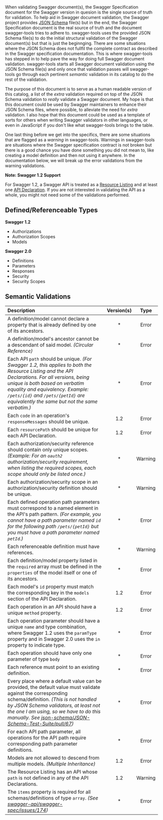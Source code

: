 When validating Swagger document(s), the Swagger Specification document for the Swagger version in quesion is the
single source of truth for validation.  To help aid in Swagger document validation, the Swagger project provides
[JSON Schema][json-schema] file(s) but in the end, the Swagger Specification document is the real source of truth and
the document swagger-tools tries to adhere to.  swagger-tools uses the provided JSON Schema file(s) to do the initial
structural validation of the Swagger document(s) but that is just the beginnging.  There are some situations where the
JSON Schema does not fullfil the complete contract as described in the Swagger specification documentation.  This is
where swagger-tools has stepped in to help pave the way for doing full Swagger document validation.  swagger-tools
starts all Swagger document validation using the JSON Schema file(s) and only once that validation passes will
swagger-tools go through each pertinent _semantic_ validation in its catalog to do the rest of the validation.

The purpose of this document is to serve as a human readable version of this catalog, a list of the _extra_ validation
required on top of the JSON Schema validation to _really_ validate a Swagger document.  My hope is that this document
could be used by Swagger maintainers to enhance their JSON Schema files, where possible, to alleviate the need for
_extra_ validation.  I also hope that this document could be used as a template of sorts for others when writing Swagger
validators in other languages, or even in JavaScript if you don't like what swagger-tools brings to the table.

One last thing before we get into the specifics, there are some situations that are flagged as a _warning_ in
swagger-tools.  Warnings in swagger-tools are situations where the Swagger specification contract is not broken but
there is a good chance you have done something you did not mean to, like creating a model definition and then not
using it anywhere.  In the documentation below, we will break up the error validations from the warning validations.

**Note: Swagger 1.2 Support**

For Swagger 1.2, a Swagger API is treated as a [Resource Listing][resource-listing] and at least one
[API Declaration][api-declaration].  If you are not interested in validating the API as a whole, you might not need
some of the validations performed.

## Defined/Referenceable Types

**Swagger 1.2**

* Authorizations
* Authorization Scopes
* Models

**Swagger 2.0**

* Definitions
* Parameters
* Responses
* Security
* Security Scopes

## Semantic Validations

| Description | Version(s) | Type |
| :---------- |:----------:| :---:|
| A definition/model cannot declare a property that is already defined by one of its ancestors. | * | Error |
| A definition/model's ancestor cannot be a descendant of said model. _(Circular Reference)_ | * | Error |
| Each API `path` should be unique. _(For Swagger 1.2, this applies to both the Resource Listing and the API Declarations.  For all versions, being unique is both based on verbatim equality and equivalency.  Example: `/pets/{id}` and `/pets/{petId}` are equivalently the same but not the same verbatim.)_ | * | Error |
| Each `code` in an operation's `responseMessages` should be unique. | 1.2 | Error |
| Each `resourcePath` should be unique for each API Declaration. | 1.2 | Error |
| Each authorization/security reference should contain only unique scopes. _(Example: For an `oauth2` authorization/security requirement, when listing the required scopes, each scope should only be listed once.)_ | * | Warning |
| Each authorization/security scope in an authorization/security definition should be unique. | * | Warning |
| Each defined operation path parameters must correspond to a named element in the API's path pattern. _(For example, you cannot have a path parameter named `id` for the following path `/pets/{petId}` but you must have a path parameter named `petId`.)_ | * | Error |
| Each referenceable definition must have references. | * | Warning |
| Each definition/model property listed in the `required` array must be defined in the `properties` of the model itself or one of its ancestors. | * | Error |
| Each model's `id` property must match the corresponding key in the `models` section of the API Declaration. | 1.2 | Error |
| Each operation in an API should have a unique `method` property. | 1.2 | Error |
| Each operation parameter should have a unique `name` and type combination, where Swagger 1.2 uses the `paramType` property and in Swagger 2.0 uses the `in` property to indicate type. | * | Error |
| Each operation should have only one parameter of type `body` | * | Error |
| Each reference must point to an existing definition. | * | Error |
| Every place where a default value can be provided, the default value must validate against the corresponding schema/definition. _(This is not handled by JSON Schema validators, at least not the one I am using, so we have to do this manually.  See [json-schema/JSON-Schema-Test-Suite/pull/67](https://github.com/json-schema/JSON-Schema-Test-Suite/pull/67))_ | * | Error |
| For each API path parameter, all operations for the API path require corresponding path parameter definitions. | * | Error |
| Models are not allowed to descend from multiple models. _(Multiple Inheritance)_ | 1.2 | Error |
| The Resource Listing has an API whose `path` is not defined in any of the API Declarations. | 1.2 | Warning |
| The `items` property is required for all schemas/definitions of type `array`. _(See [swagger-api/swagger-spec/issues/174](https://github.com/swagger-api/swagger-spec/issues/174))_ | * | Error |

[api-declaration]: https://github.com/swagger-api/swagger-spec/blob/master/versions/1.2.md#52-api-declaration
[json-schema]: http://json-schema.org/
[resource-listing]: https://github.com/swagger-api/swagger-spec/blob/master/versions/1.2.md#51-resource-listing
